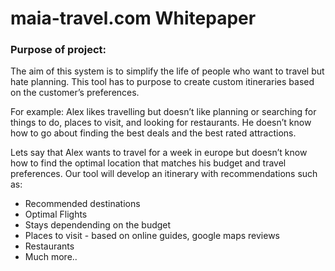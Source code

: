 # maia-travel.com Whitepaper
### Purpose of project:

The aim of this system is to simplify the life of people who want to travel but hate planning. This tool has to purpose to create custom itineraries based on the customer’s preferences. 

For example: Alex likes travelling but doesn’t like planning or searching for things to do, places to visit, and looking for restaurants. He doesn’t know how to go about finding the best deals and the best rated attractions. 


Lets say that Alex wants to travel for a week in europe but doesn’t know how to find the optimal location that matches his budget and travel preferences. Our tool will develop an itinerary with recommendations such as:

- Recommended destinations
- Optimal Flights
- Stays dependending on the budget
- Places to visit - based on online guides, google maps reviews
- Restaurants
- Much more..
